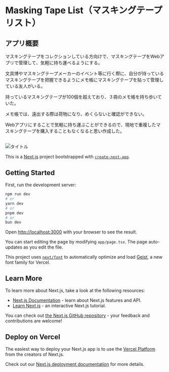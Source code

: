 # Masking Tape List（マスキングテープリスト）

## アプリ概要

マスキングテープをコレクションしている方向けで、マスキングテープをWebアプリで管理して、気軽に持ち運べるようにする。

文具博やマスキングテープメーカーのイベント等に行く際に、自分が持っているマスキングテープを把握できるようにメモ帳にマスキングテープを貼って管理している友人がいる。

持っているマスキングテープが100個を超えており、３冊のメモ帳を持ち歩いていた。

メモ帳では、遠出する際は荷物になり、めくらないと確認ができない。

Webアプリにすることで気軽に持ち運ぶことができるので、現地で重複したマスキングテープを購入することもなくなると思い作成した。

## 

![タイトル](https://github.com/user-attachments/assets/1f388bd5-3151-4771-ad4e-ecbb4f89641a)



This is a [Next.js](https://nextjs.org) project bootstrapped with [`create-next-app`](https://nextjs.org/docs/app/api-reference/cli/create-next-app).

## Getting Started

First, run the development server:

```bash
npm run dev
# or
yarn dev
# or
pnpm dev
# or
bun dev
```

Open [http://localhost:3000](http://localhost:3000) with your browser to see the result.

You can start editing the page by modifying `app/page.tsx`. The page auto-updates as you edit the file.

This project uses [`next/font`](https://nextjs.org/docs/app/building-your-application/optimizing/fonts) to automatically optimize and load [Geist](https://vercel.com/font), a new font family for Vercel.

## Learn More

To learn more about Next.js, take a look at the following resources:

- [Next.js Documentation](https://nextjs.org/docs) - learn about Next.js features and API.
- [Learn Next.js](https://nextjs.org/learn) - an interactive Next.js tutorial.

You can check out [the Next.js GitHub repository](https://github.com/vercel/next.js) - your feedback and contributions are welcome!

## Deploy on Vercel

The easiest way to deploy your Next.js app is to use the [Vercel Platform](https://vercel.com/new?utm_medium=default-template&filter=next.js&utm_source=create-next-app&utm_campaign=create-next-app-readme) from the creators of Next.js.

Check out our [Next.js deployment documentation](https://nextjs.org/docs/app/building-your-application/deploying) for more details.
